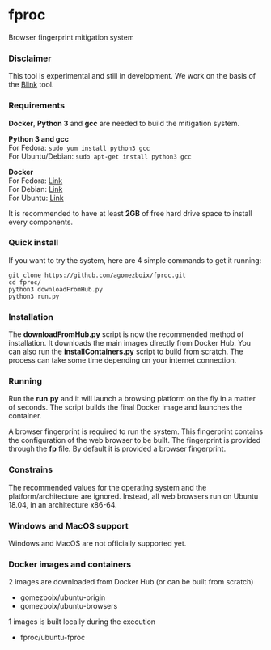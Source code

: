 # fproc
Browser fingerprint mitigation system

### Disclaimer ###
This tool is experimental and still in development. We work on the basis of the [Blink](https://github.com/plaperdr/blink-docker) tool.

### Requirements ###
**Docker**, **Python 3** and **gcc** are needed to build the mitigation system.  

**Python 3 and gcc**  
For Fedora: `sudo yum install python3 gcc`  
For Ubuntu/Debian: `sudo apt-get install python3 gcc`  

**Docker**  
For Fedora: [Link](https://docs.docker.com/install/linux/docker-ce/fedora/)  
For Debian: [Link](https://docs.docker.com/install/linux/docker-ce/debian/)  
For Ubuntu: [Link](https://docs.docker.com/install/linux/docker-ce/ubuntu/)

It is recommended to have at least **2GB** of free hard drive space to install every components.

### Quick install ###
If you want to try the system, here are 4 simple commands to get it running:
```
git clone https://github.com/agomezboix/fproc.git
cd fproc/
python3 downloadFromHub.py
python3 run.py
```
### Installation ###
The **downloadFromHub.py** script is now the recommended method of installation. It downloads the main images directly from Docker Hub.
You can also run the **installContainers.py** script to build from scratch. The process can take some time depending on your internet connection.

### Running ###
Run the **run.py** and it will launch a browsing platform on the fly in a matter of seconds. The script builds the final Docker image and launches the container.

A browser fingerprint is required to run the system. This fingerprint contains the configuration of the web browser to be built. The fingerprint is provided through the **fp** file. By default it is provided a browser fingerprint.

### Constrains ###
The recommended values for the operating system and the platform/architecture are ignored. Instead, all web browsers run on Ubuntu 18.04, in an architecture x86-64.

### Windows and MacOS support ###
Windows and MacOS are not officially supported yet.

### Docker images and containers ###

2 images are downloaded from Docker Hub (or can be built from scratch)
* gomezboix/ubuntu-origin
* gomezboix/ubuntu-browsers

1 images is built locally during the execution
* fproc/ubuntu-fproc
